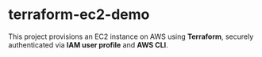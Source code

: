 # terraform-ec2-demo
This project provisions an EC2 instance on AWS using **Terraform**, securely authenticated via **IAM user profile** and **AWS CLI**.
